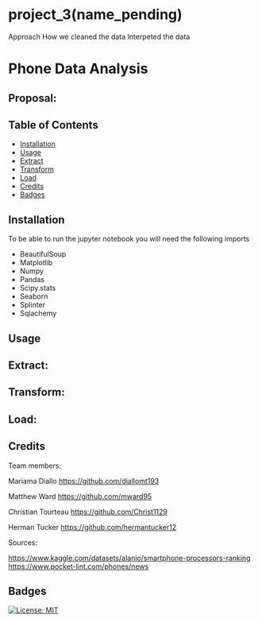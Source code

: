 # project_3(name_pending)
Approach
How we cleaned the data
Interpeted the data
# Phone Data Analysis

## Proposal:
 

## Table of Contents

- [Installation](#installation)
- [Usage](#usage)
- [Extract](#extract)
- [Transform](#transform)
- [Load](#load)
- [Credits](#credits)
- [Badges](#badges)
## Installation

To be able to run the jupyter notebook you will need the following imports

- BeautifulSoup
- Matplotlib
- Numpy
- Pandas
- Scipy.stats
- Seaborn
- Splinter
- Sqlachemy



## Usage


## Extract: 

## Transform: 

## Load: 


## Credits
Team members:

Mariama Diallo https://github.com/diallomt193

Matthew Ward https://github.com/mward95

Christian Tourteau https://github.com/Christ1129

Herman Tucker https://github.com/hermantucker12



Sources:

https://www.kaggle.com/datasets/alanjo/smartphone-processors-ranking
https://www.pocket-lint.com/phones/news
## Badges
[![License: MIT](https://img.shields.io/badge/License-MIT-yellow.svg)](https://github.com/mward95/Team_project_2/blob/main/MIT%20License/MIT%20License.txt)
